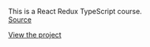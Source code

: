This is a React Redux TypeScript course.  
[Source](https://www.youtube.com/watch?v=ETWABFYv0GM&t=0s)  

[View the project](https://victorizbitskiy.github.io/react-redux-ts-course/)
